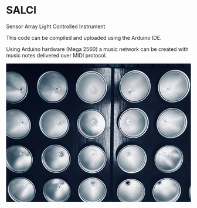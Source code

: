 # SALCI
Sensor Array Light Controlled Instrument

This code can be compiled and uploaded using the Arduino IDE. 

Using Arduino hardware (Mega 2560) a music network can be created
with music notes delivered over MIDI protocol.

![]( https://github.com/dunhampa/SALCI/blob/master/content/SALCIThumb.png)
